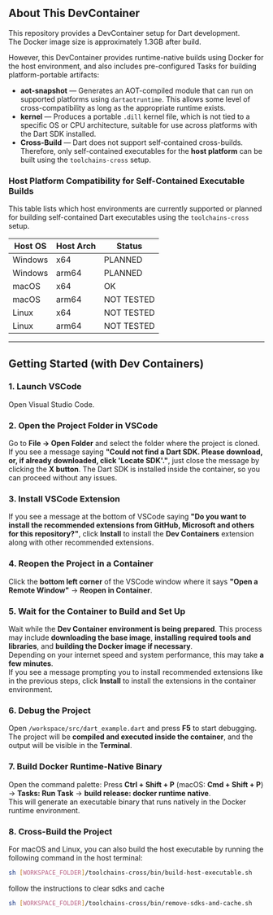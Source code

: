 ## About This DevContainer

This repository provides a DevContainer setup for Dart development.  
The Docker image size is approximately 1.3GB after build.

However, this DevContainer provides runtime-native builds using Docker for the host environment, and also includes pre-configured Tasks for building platform-portable artifacts:

- **aot-snapshot** — Generates an AOT-compiled module that can run on supported platforms using `dartaotruntime`. This allows some level of cross-compatibility as long as the appropriate runtime exists.
- **kernel** — Produces a portable `.dill` kernel file, which is not tied to a specific OS or CPU architecture, suitable for use across platforms with the Dart SDK installed.
- **Cross-Build** — Dart does not support self-contained cross-builds. Therefore, only self-contained executables for the **host platform** can be built using the `toolchains-cross` setup.

### Host Platform Compatibility for Self-Contained Executable Builds

This table lists which host environments are currently supported or planned for building self-contained Dart executables using the `toolchains-cross` setup.

| Host OS | Host Arch | Status       |
|---------|-----------|--------------|
| Windows | x64       | PLANNED      |
| Windows | arm64     | PLANNED      |
| macOS   | x64       | OK           |
| macOS   | arm64     | NOT TESTED   |
| Linux   | x64       | NOT TESTED   |
| Linux   | arm64     | NOT TESTED   |

---

## Getting Started (with Dev Containers)

### 1. Launch VSCode  
Open Visual Studio Code.

### 2. Open the Project Folder in VSCode  
Go to **File → Open Folder** and select the folder where the project is cloned.  
If you see a message saying **"Could not find a Dart SDK. Please download, or, if already downloaded, click 'Locate SDK'."**, just close the message by clicking the **X button**. The Dart SDK is installed inside the container, so you can proceed without any issues.

### 3. Install VSCode Extension  
If you see a message at the bottom of VSCode saying **"Do you want to install the recommended extensions from GitHub, Microsoft and others for this repository?"**, click **Install** to install the **Dev Containers** extension along with other recommended extensions.

### 4. Reopen the Project in a Container  
Click the **bottom left corner** of the VSCode window where it says **"Open a Remote Window"** → **Reopen in Container**.  

### 5. Wait for the Container to Build and Set Up  
Wait while the **Dev Container environment is being prepared**. This process may include **downloading the base image**, **installing required tools and libraries**, and **building the Docker image if necessary**.  
Depending on your internet speed and system performance, this may take **a few minutes**.  
If you see a message prompting you to install recommended extensions like in the previous steps, click **Install** to install the extensions in the container environment.

### 6. Debug the Project  
Open `/workspace/src/dart_example.dart` and press **F5** to start debugging.  
The project will be **compiled and executed inside the container**, and the output will be visible in the **Terminal**.

### 7. Build Docker Runtime-Native Binary  
Open the command palette: Press **Ctrl + Shift + P** (macOS: **Cmd + Shift + P**) → **Tasks: Run Task** → **build release: docker runtime native**.  
This will generate an executable binary that runs natively in the Docker runtime environment.

### 8. Cross-Build the Project
For macOS and Linux, you can also build the host executable by running the following command in the host terminal:
```sh
sh [WORKSPACE_FOLDER]/toolchains-cross/bin/build-host-executable.sh
```
follow the instructions to clear sdks and cache
```sh
sh [WORKSPACE_FOLDER]/toolchains-cross/bin/remove-sdks-and-cache.sh
```
